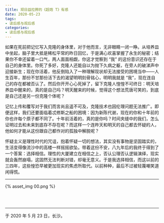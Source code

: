 ```yaml
---
title: 观日益拉胯的《超炮 T》有感
date: 2020-05-23
tags:
- 读后感与观后感
categories:
- 读后感与观后感
---
```


如果在死前把记忆写入克隆的身体里，对于他而言，无非眼睛一闭一睁。从培养皿中坐起，脑子里大抵是稀松平常的昨日回忆，于是满心欢喜掌握了永生的秘密；结果你不幸还留着一口气，两人面面相觑，你这才觉察到 “我” 的这份意识还存在于自己的身体里。你死了多好，克隆人还能自以为抛下久病之躯，在旁人的破涕声中迎接新生；现在你活着，他反倒陷入了一种理解现状却无法接受的困境当中——人生百年，那份不甘那份活下去的渴望明明刻骨铭心，明明我就是 “我”，现在连自己的存在都被否认了。然后你开开心心死掉了，留下克隆人惶惶不可终日：明天培养皿中醒来的，真的是自己吗？明天醒来的时候，觉得这个想法荒唐可笑的，到底是自己还是另一份克隆个体呢？

记忆上传和覆写对于我们而言尚且遥不可及，克隆技术也因伦理问题无法推广。即便这样，我们还要面临着忒修斯之船的困境：因为新陈代谢，现在的你和十年前的你也许每个原子都不同了。十年前活着的，真的是你吗？时间夹缝中的我们，怎么证明过去和未来到底存不存在呢？而这样一个连昨天和明天的自己都去怀疑的人，他如何才能从这份跟自己都作对的孤独中解脱呢？

怀疑主义是理性时代的咒诅，抱着怀疑一切的想法，其实没有事物是坚固踏实的，生活变得像流沙中的高楼一样摇摇欲坠。带着这份不安，八九年后的我终于得到了一个答案：选择相信。理性的大厦建立在相信之上，否认公理否认逻辑演绎，现实就会轰然崩塌，这固然无法判断对错，却毫无意义。于是我选择相信，而这以前的三四年，这些惶恐早被更加现实的焦虑所取代。以前种种，最后不过被轻蔑嘲笑道闲得慌。

------

{% asset_img 00.png %}

<br>

<br>

------

于 2020 年 5 月 23 日，长沙。
